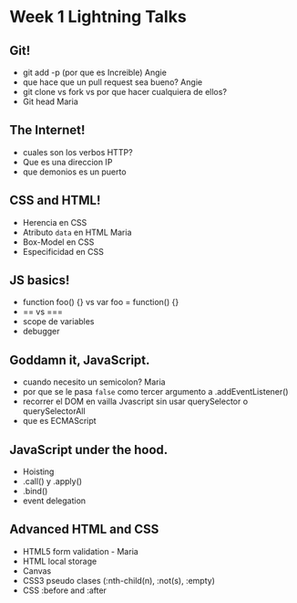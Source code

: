 # Week 1 Lightning Talks

##  Git!

- git add -p (por que es Increible) Angie
- que hace que un pull request sea bueno? Angie
- git clone vs fork vs por que hacer cualquiera de ellos? 
- Git head Maria

## The Internet!

- cuales son los verbos HTTP?
- Que es una direccion IP
- que demonios es un puerto

## CSS and HTML!

- Herencia en CSS
- Atributo `data` en HTML Maria
- Box-Model en CSS
- Especificidad en CSS

## JS basics!

- function foo() {} vs var foo = function() {}
- == vs ===
- scope de variables
- debugger

## Goddamn it, JavaScript.

- cuando necesito un semicolon? Maria
- por que se le pasa `false` como tercer argumento a .addEventListener()
- recorrer el DOM en vailla Jvascript sin usar querySelector o querySelectorAll
- que es ECMAScript

## JavaScript under the hood.

- Hoisting
- .call() y .apply()
- .bind()
- event delegation

## Advanced HTML and CSS

- HTML5 form validation - Maria
- HTML local storage
- Canvas
- CSS3 pseudo clases (:nth-child(n), :not(s), :empty)
- CSS :before and :after


